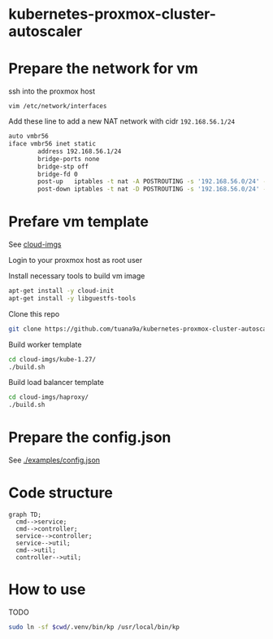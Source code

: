 # kubernetes-proxmox-cluster-autoscaler

# Prepare the network for vm

ssh into the proxmox host

`vim /etc/network/interfaces`

Add these line to add a new NAT network with cidr `192.168.56.1/24`

```bash
auto vmbr56
iface vmbr56 inet static
        address 192.168.56.1/24
        bridge-ports none
        bridge-stp off
        bridge-fd 0
        post-up   iptables -t nat -A POSTROUTING -s '192.168.56.0/24' -o vmbr0 -j MASQUERADE
        post-down iptables -t nat -D POSTROUTING -s '192.168.56.0/24' -o vmbr0 -j MASQUERADE
```

# Prefare vm template

See [cloud-imgs](cloud-imgs/)

Login to your proxmox host as root user

Install necessary tools to build vm image

```bash
apt-get install -y cloud-init
apt-get install -y libguestfs-tools
```

Clone this repo

```bash
git clone https://github.com/tuana9a/kubernetes-proxmox-cluster-autoscaler.git
```

Build worker template

```bash
cd cloud-imgs/kube-1.27/
./build.sh
```

Build load balancer template

```bash
cd cloud-imgs/haproxy/
./build.sh
```

# Prepare the config.json

See [./examples/config.json](./examples/config.json)

# Code structure

```mermaid
graph TD;
  cmd-->service;
  cmd-->controller;
  service-->controller;
  service-->util;
  cmd-->util;
  controller-->util;
```

# How to use

TODO

```bash
sudo ln -sf $cwd/.venv/bin/kp /usr/local/bin/kp
```
